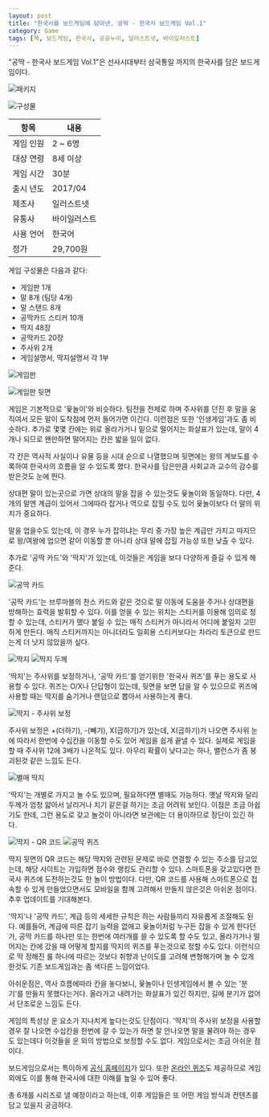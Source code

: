 ```yaml
---
layout: post
title: "한국사를 보드게임에 담아낸, 공딱 - 한국사 보드게임 Vol.1"
category: Game
tags: [책, 보드게임, 한국사, 공공누리, 일러스트넷, 바이일러스트]
---
```


"공딱 - 한국사 보드게임 Vol.1"은 선사시대부터 삼국통일 까지의 한국사를 담은 보드게임이다.

![패키지](https://lh3.googleusercontent.com/y1OtXrNvYGSVw5KTu8y79QkpuOG6Ca7fBXeP5f6cFVUV0ytcCFMpRX5U6t33yES0bGrH7h7YZA=w640)

![구성물](https://lh3.googleusercontent.com/JHFljAXZblTohwU_d_ZyYh83JYw9HSAkH5BpOeD5QTTczTp1NWxXFQWOX5P6icoFiuqibgT-Qg=w640)

항목      | 내용
----------|-------------------
게임 인원 | 2 ~ 6명
대상 연령 | 8세 이상
게임 시간 | 30분
출시 년도 | 2017/04
제조사    | 일러스트넷
유통사    | 바이일러스트
사용 언어 | 한국어
정가      | 29,700원

게임 구성물은 다음과 같다:

* 게임판 1개
* 말 8개 (팀당 4개)
* 말 스탠드 8개
* 공딱카드 스티커 10개
* 딱지 48장
* 공딱카드 20장
* 주사위 2개
* 게임설명서, 딱지설명서 각 1부

![게임판](https://lh3.googleusercontent.com/NpZ77EBH4IY1nlcxvkGJldqmds3R4FyQkiY_yJOYkkMEeYmlKCay_Q0GbNhev8GbkJUvCEkUPQ=s640)

![게임판 뒷면](https://lh3.googleusercontent.com/ZWavj4hdgaaif9TdwWREZ7czFfPEWQx4M096JFwDlpRg343D45FYUp-2N0hSaICPZmK5xlGzCA=s640)

게임은 기본적으로 '윷놀이'와 비슷하다.
팀전을 전제로 하며 주사위를 던진 후 말을 움직여서 모든 말이 도착점에 먼저 들어가면 이긴다.
이런점은 또한 '인생게임'과도 좀 비슷하다.
추가로 몇몇 칸에는 위로 올라가거나 밑으로 떨어지는 화살표가 있는데,
말이 4개나 되므로 왠만하면 떨어지는 칸은 밟을 일이 없다.

각 칸은 역사적 사실이나 유물 등을 시대 순으로 나열했으며
뒷면에는 왕의 계보도를 수록하여
한국사의 흐름을 알 수 있도록 했다.
한국사를 담은만큼 사회교과 교수의 감수를 받은것도 눈에 띈다.

상대편 말이 있는곳으로 가면 상대의 말을 잡을 수 있는것도 윷놀이와 동일하다.
다만, 4개의 말엔 계급이 있어서 그에따라 잡거나 역으로 잡힐 수도 있어
윷놀이보다 더 말의 위치가 중요하다.

말을 업을수도 있는데,
이 경우 누가 잡히냐는 무리 중 가장 높은 계급만 가지고 따지므로
왕/여왕에 업으면 같이 이동할 뿐 아니라 상대 말에 잡힐 가능성 또한 낮출 수 있다.

추가로 '공딱 카드'와 '딱지'가 있는데,
이것들은 게임을 보다 다양하게 즐길 수 있게 해준다.

![공딱 카드](https://lh3.googleusercontent.com/Mew3mQtpnd1IDl7gbKQy89-Qbmh7xFMroEnsP85bwPfG9L7vBBrD2BOxTqS-HocT2mldJ2VMwQ=s640)

'공딱 카드'는 브루마블의 찬스 카드와 같은 것으로
말 이동에 도움을 주거나
상대편을 방해하는 효력을 발휘할 수 있다.
이를 얻을 수 있는 위치는 스티커를 이용해 임의로 정할 수 있는데,
스티커가 뗐다 붙일 수 있는 매직 스티커가 아니라서 어디에 붙일지 고민하게 만든다.
매직 스티커까지는 아니더라도 일회용 스티커보다는 차라리 토큰으로 만드는게 더 낫지 않았을까 싶다.

![딱지](https://lh3.googleusercontent.com/keKyf4G8VcBTcxqUaNi7YT7d3TqZy20aWcmk0CxTreyTH15zjw3vgFAbFkUq9Kmn4DIAIbGokA=h240)
![딱지 두께](https://lh3.googleusercontent.com/qyOtHgK1_ViA0U3y48kFCCPxJaIYS6pUuhuIZ4MTuHgPOSSMkez9XoNci_Yu2bCHyS3nsAQzsw=h240)

'딱지'는 주사위를 보정하거나, '공딱 카드'를 얻기위한 '한국사 퀴즈'를 푸는 용도로 사용할 수 있다.
퀴즈는 O/X나 단답형이 있는데, 뒷면을 보면 답을 알 수 있으므로 퀴즈에 사용할 때는 딱지를 숨기거나 랜덤으로 뽑아서 사용하는게 좋다.

![딱지 - 주사위 보정](https://lh3.googleusercontent.com/Fgdv4vb8RpnjNKAMwLAlCJocRSZkCVF3F5v6XeupJnb4eguWc_rsAfSeGfZt6zXYIjkQFW7wGg=s640)

주사위 보정은 +(더하기), -(빼기), X(곱하기)가 있는데,
X(곱하기)가 나오면 주사위 눈에 따라서 한번에 수십칸을 이동할 수도 있어 게임을 쉽게 끝낼 수 있다.
실제로 게임을 할 때 주사위 12에 3배가 나온적도 있다.
아무리 확률이 낮다고는 하나, 밸런스가 좀 붕괴된것 같은 느낌도 든다.

![별매 딱지](https://lh3.googleusercontent.com/WahRdyktA8Dd3XEuD2A-yO8EK4DrIjFyXjHW9UM8weiDOp1cw3eQ8G_LIVl23ruDs0_N9QoHtQ=s640)

'딱지'는 개별로 가지고 놀 수도 있으며, 필요하다면 별매도 가능하다.
옛날 딱지와 달리 두께가 엄청 얇아서 날리거나 치기 같은걸 하기는 조금 어려워 보인다.
이점은 조금 아쉽기도 한데, 그런 용도로 갖고 놀것이 아니라면 보관에는 더 용이하므로 장단이 있긴 하다.

![딱지 - QR 코드](https://lh3.googleusercontent.com/QfwKRRRgt2b4yBjRnMXzYfjs5x8LNpkv7iuGAus9EtXvWDBewZa1fDHlecUAhcnem-8QTwt-4w=w320)
![공딱 퀴즈](https://lh3.googleusercontent.com/1HMWx84_2ijoHoUGJlA94gdsCKyXgxPqKXj2yBV94LKiTxxKRLz79hekjRpNtcJ-Mi_ylzNjDw=w320)

딱지 뒷면의 QR 코드는 해당 딱지와 관련된 문제로 바로 연결할 수 있는 주소를 담고있는데,
해당 사이트는 가입하면 점수와 랭킹도 관리할 수 있다.
스마트폰을 갖고있다면 한국사 퀴즈에 도전하는것도 한 놀이 방법이다.
다만, QR 코드를 사용해 스마트폰으로 접속할 수 있게 만들었으면서도
모바일을 함께 고려해서 만들지 않은것은 아쉬운 점이다.
추후 업데이트를 기대해본다.

'딱지'나 '공딱 카드', 계급 등의 세세한 규칙은 하는 사람들끼리 자유롭게 조절해도 된다.
예를들어, 계급에 따른 잡기 능력을 없애고 윷놀이처럼 누구든 잡을 수 있게 한다던가,
공딱 카드를 하나만 또는 한번에 여러개를 쓸 수 있도록 할 수도 있고,
올라가거나 떨어지는 칸에 갔을 때 어떻게 할지를 딱지의 퀴즈를 푸는것으로 정할 수도 있다.
이런식으로 딱 정해진 룰 하나에 따르는 것보다 취향과 난이도를 고려해 변형해가며 놀 수 있게 한것도
기존 보드게임과는 좀 색다른 느낌이었다.

아쉬운점은, 역사 흐름에따라 칸을 놓다보니, 윷놀이나 인생게임에서 볼 수 있는 '분기'를 만들지 못했다는거다.
올라가고 내려가는 화살표가 있긴 하지만, 길에 분기가 없어서 단조로운 느낌도 든다.

게임의 특성상 운 요소가 지나치게 높다는것도 단점이다.
'딱지'의 주사위 보정을 사용할 경우 잘 나오면 수십칸을 한번에 갈 수 있는가 하면
잘 안나오면 말을 물려야 하는 경우도 있는데다
이것들을 운 외의 방법으로 보정할 수도 없다.
게임으로서는 조금 아쉬운 점이다.

보드게임으로서는 특이하게 [공식 홈페이지](http://gongddak.com/)가 있다.
또한 [온라인 퀴즈](http://gongddak.com/quiz/)도 제공하므로
게임 외에도 이를 통해 한국사에 대한 이해를 높일 수 있어 좋다.

총 6개를 시리즈로 낼 예정이라고 하는데,
이후 게임들은 또 어떤 게임 방식과 컨텐츠를 담고 있을지 궁금하다.
